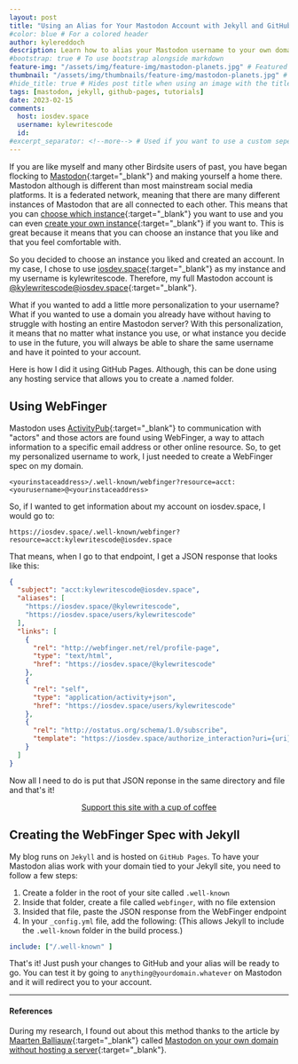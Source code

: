 ```yaml
---
layout: post
title: "Using an Alias for Your Mastodon Account with Jekyll and GitHub Pages"
#color: blue # For a colored header
author: kylereddoch
description: Learn how to alias your Mastodon username to your own domain when using Jekyll and GitHub pages.
#bootstrap: true # To use bootstrap alongside markdown
feature-img: "/assets/img/feature-img/mastodon-planets.jpg" # Featured image in post header
thumbnail: "/assets/img/thumbnails/feature-img/mastodon-planets.jpg" # Thumbnail for post in blog list
#hide_title: true # Hides post title when using an image with the title in it
tags: [mastodon, jekyll, github-pages, tutorials]
date: 2023-02-15
comments:
  host: iosdev.space
  username: kylewritescode 
  id: 
#excerpt_separator: <!--more--> # Used if you want to use a custom seperator (put the seperator in the post where you want it)
---
```


If you are like myself and many other Birdsite users of past, you have began flocking to [Mastodon](https://joinmastodon.org){:target="_blank"} and making yourself a home there. Mastodon although is different than most mainstream social media platforms. It is a federated network, meaning that there are many different instances of Mastodon that are all connected to each other. This means that you can [choose which instance](https://joinmastodon.org/servers){:target="_blank"} you want to use and you can even [create your own instance](https://docs.joinmastodon.org/user/run-your-own/){:target="_blank"} if you want to. This is great because it means that you can choose an instance that you like and that you feel comfortable with.

So you decided to choose an instance you liked and created an account. In my case, I chose to use [iosdev.space](https://iosdev.space){:target="_blank"} as my instance and my username is kylewritescode. Therefore, my full Mastodon account is [@kylewritescode@iosdev.space](https://iosdev.space/@kylewritescode){:target="_blank"}.

What if you wanted to add a little more personalization to your username? What if you wanted to use a domain you already have without having to struggle with hosting an entire Mastodon server? With this personalization, it means that no matter what instance you use, or what instance you decide to use in the future, you will always be able to share the same username and have it pointed to your account.

Here is how I did it using GitHub Pages. Although, this can be done using any hosting service that allows you to create a .named folder.

## Using WebFinger

Mastodon uses [ActivityPub](https://blog.joinmastodon.org/2018/06/how-to-implement-a-basic-activitypub-server/){:target="_blank"} to communication with "actors" and those actors are found using WebFinger, a way to attach information to a specific email address or other online resource. So, to get my personalized username to work, I just needed to create a WebFinger spec on my domain.

```text
<yourinstaceaddress>/.well-known/webfinger?resource=acct:<yourusername>@<yourinstaceaddress>
```

So, if I wanted to get information about my account on iosdev.space, I would go to:

```text
https://iosdev.space/.well-known/webfinger?resource=acct:kylewritescode@iosdev.space
```

That means, when I go to that endpoint, I get a JSON response that looks like this:

```json
{
  "subject": "acct:kylewritescode@iosdev.space",
  "aliases": [
    "https://iosdev.space/@kylewritescode",
    "https://iosdev.space/users/kylewritescode"
  ],
  "links": [
    {
      "rel": "http://webfinger.net/rel/profile-page",
      "type": "text/html",
      "href": "https://iosdev.space/@kylewritescode"
    },
    {
      "rel": "self",
      "type": "application/activity+json",
      "href": "https://iosdev.space/users/kylewritescode"
    },
    {
      "rel": "http://ostatus.org/schema/1.0/subscribe",
      "template": "https://iosdev.space/authorize_interaction?uri={uri}"
    }
  ]
}
```

Now all I need to do is put that JSON reponse in the same directory and file and that's it!

<div align="center"><a class="button" href="https://donate.stripe.com/3cs7voeE46LX07e7ss" target="_blank">Support this site with a cup of coffee</a></div>

## Creating the WebFinger Spec with Jekyll

My blog runs on `Jekyll` and is hosted on `GitHub Pages`. To have your Mastodon alias work with your domain tied to your Jekyll site, you need to follow a few steps:

1. Create a folder in the root of your site called `.well-known`
2. Inside that folder, create a file called `webfinger`, with no file extension
3. Insided that file, paste the JSON response from the WebFinger endpoint
4. In your `_config.yml` file, add the following: (This allows Jekyll to include the `.well-known` folder in the build process.)

```yaml
include: ["/.well-known" ]
```

That's it! Just push your changes to GitHub and your alias will be ready to go. You can test it by going to `anything@yourdomain.whatever` on Mastodon and it will redirect you to your account.

---

#### References

During my research, I found out about this method thanks to the article by [Maarten Balliauw](https://blog.maartenballiauw.be){:target="_blank"} called [Mastodon on your own domain without hosting a server](https://blog.maartenballiauw.be/post/2022/11/05/mastodon-own-donain-without-hosting-server.html){:target="_blank"}.